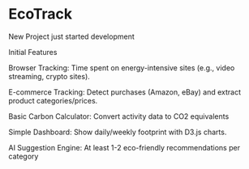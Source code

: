 # EcoTrack

New Project just started development 

Initial Features

Browser Tracking: Time spent on energy-intensive sites (e.g., video streaming, crypto sites).

E-commerce Tracking: Detect purchases (Amazon, eBay) and extract product categories/prices.

Basic Carbon Calculator: Convert activity data to CO2 equivalents

Simple Dashboard: Show daily/weekly footprint with D3.js charts.

AI Suggestion Engine: At least 1-2 eco-friendly recommendations per category
